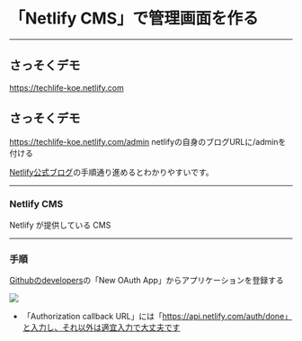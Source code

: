 # 「Netlify CMS」で管理画面を作る

---
## さっそくデモ
https://techlife-koe.netlify.com

## さっそくデモ
https://techlife-koe.netlify.com/admin
netlifyの自身のブログURLに/adminを付ける

[Netlify公式ブログ](https://www.netlify.com/blog/2015/10/26/a-step-by-step-guide-hexo-on-netlify/)の手順通り進めるとわかりやすいです。


---
### Netlify CMS

Netlify が提供している CMS

---

### 手順
[Githubのdevelopers](https://github.com/settings/developers)の「New OAuth App」からアプリケーションを登録する

<img src="https://github.com/hiromichikoeda/techshare/blob/master/netlify-cms/images/2018-04-12%2013.52.56.png">


- 「Authorization callback URL」には「https://api.netlify.com/auth/done」と入力し、それ以外は適宜入力で大丈夫です
